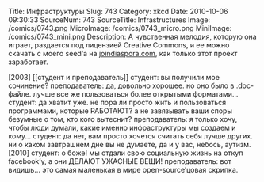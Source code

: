 Title: Инфраструктуры 
Slug: 743 
Category: xkcd 
Date: 2010-10-06 09:30:33 
SourceNum: 743 
SourceTitle: Infrastructures 
Image: /comics/0743.png 
MicroImage: /comics/0743_micro.png 
MiniImage: /comics/0743_mini.png 
Description: А чувственная мелодия, которую она играет, раздается под лицензией Creative Commons, и ее можно скачать с моего seed’а на <a href="http://joindiaspora.com">joindiaspora.com</a>, как только этот проект заработает. 

[2003]
[[студент и преподаватель]]
студент: вы получили мое сочинение?
преподаватель: да, довольно хорошее. но оно было в .doc-файле. лучше все же пользоваться более открытыми форматами...
студент: да хватит уже. не пора ли просто жить и пользоваться программами, которые РАБОТАЮТ? а не завязывать ваши споры безумные о том, кто кого вытеснит?
преподаватель: я только хочу, чтобы люди думали, какие именно инфраструктуры мы создаем и кому...
студент:   да нет, вам просто хочется считать себя лучше других. ни о каком завтрашнем дне вы не думаете, да и у вас, небось, аутизм.
[2010]
студент: о боже! мы отдали свою социальную жизнь на откуп facebook’у, а они ДЕЛАЮТ УЖАСНЫЕ ВЕЩИ!
преподаватель: вот видишь...
это самая маленькая в мире open-source’цовая скрипка.